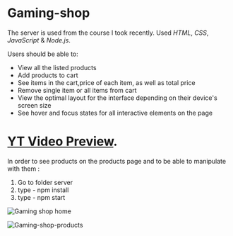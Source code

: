 # Gaming-shop
The server is used from the course I took recently. Used *HTML*, *CSS*, *JavaScript* & *Node.js*.

Users should be able to:

- View all the listed products
- Add products to cart
- See items in the cart,price of each item, as well as total price
- Remove single item or all items from cart
- View the optimal layout for the interface depending on their device's screen size
- See hover and focus states for all interactive elements on the page

# [YT Video Preview](https://www.youtube.com/watch?v=nC3rv26wWvM).
In order to see products on the products page and to be able to manipulate with them :  
1. Go to folder server 
2. type - npm install 
3. type - npm start 

![Gaming shop home](https://user-images.githubusercontent.com/95870159/192088043-84ee102f-9e29-41fc-ac6c-5f8da5b1b072.png)

![Gaming-shop-products](https://user-images.githubusercontent.com/95870159/192088088-ac58cf2a-b847-4827-928e-6621d9023ca0.png)

